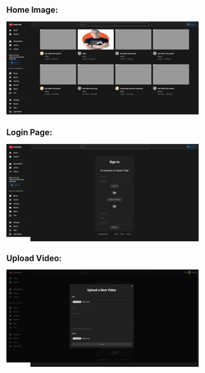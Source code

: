 ## Home Image:

![!CHEESE](../client/public/mainhoome.png)

## Login Page:

![!CHEESE](../client/public/loginvideo.png)

## Upload Video:

![!CHEESE](../client/public/uploadvideo.png)